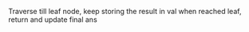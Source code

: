 Traverse till leaf node, keep storing the result in val
when reached leaf, return and update final ans